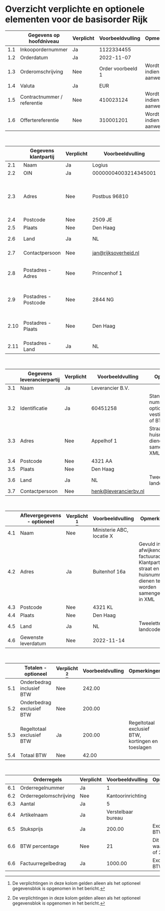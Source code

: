 # Overzicht verplichte en optionele elementen voor de basisorder Rijk

|      | Gegevens op hoofdniveau     | Verplicht  | Voorbeeldvulling      | Opmerkingen |
|------|-----------------------------|------------|-----------------------|----|
|  1.1 | Inkoopordernummer           | Ja         | 1122334455            |  |
|  1.2 | Orderdatum                  | Ja         | 2022-11-07            |  |
|  1.3 | Orderomschrijving           | Nee        | Order voorbeeld 1     | Wordt gevuld indien aanwezig |
|  1.4 | Valuta                      | Ja         | EUR                   |  |
|  1.5 | Contractnummer / referentie | Nee        | 410023124             | Wordt gevuld indien aanwezig |
|  1.6 | Offertereferentie           | Nee        | 310001201             | Wordt gevuld indien aanwezig |

<br />

|      | Gegevens klantpartij        | Verplicht  | Voorbeeldvulling      | Opmerkingen |
|------|-----------------------------|------------|-----------------------|----|
|  2.1 | Naam                        | Ja         | Logius                |  |
|  2.2 | OIN                         | Ja         | 00000004003214345001  |  |
|  2.3 | Adres                       | Nee        | Postbus 96810         | Straat en huisnummer dienen te worden samengevoegd in XML |
|  2.4 | Postcode                    | Nee        | 2509 JE               |  |
|  2.5 | Plaats                      | Nee        | Den Haag              |  |
|  2.6 | Land                        | Ja         | NL                    | Tweeletterige landcode |
|  2.7 | Contactpersoon              | Nee        | jan@rijksoverheid.nl  | E-mailadres contactpersoon |
|  2.8 | Postadres - Adres           | Nee        | Princenhof 1          | Gevuld indien afwijkend van adres Klantpartij |
|  2.9 | Postadres - Postcode        | Nee        | 2844 NG               | Gevuld indien afwijkend van adres Klantpartij |
| 2.10 | Postadres - Plaats          | Nee        | Den Haag              | Gevuld indien afwijkend van adres Klantpartij |
| 2.11 | Postadres - Land            | Ja         | NL                    | Tweeletterige landcode |

<br />

|      | Gegevens leverancierpartij  | Verplicht  | Voorbeeldvulling      | Opmerkingen |
|------|-----------------------------|------------|-----------------------|----|
|  3.1 | Naam                        | Ja         | Leverancier B.V.      |  |
|  3.2 | Identificatie               | Ja         | 60451258              | Standaard KvK nummer, optioneel vestigingsnummer of BTW  |
|  3.3 | Adres                       | Nee        | Appelhof 1            | Straat en huisnummer dienen te worden samengevoegd in XML |
|  3.4 | Postcode                    | Nee        | 4321 AA               |  |
|  3.5 | Plaats                      | Nee        | Den Haag              |  |
|  3.6 | Land                        | Ja         | NL                    | Tweeletterige landcode |
|  3.7 | Contactpersoon              | Nee        | henk@leverancierbv.nl |  |

<br />

|      | Aflevergegevens - optioneel | Verplicht [^1] | Voorbeeldvulling      | Opmerkingen |
|------|-----------------------------|------------|-----------------------|----|
|  4.1 | Naam                        | Nee        | Ministerie ABC, locatie X |  |
|  4.2 | Adres                       | Ja         | Buitenhof 16a         | Gevuld indien afwijkend van factuuradres Klantpartij; straat en huisnummer dienen te worden samengevoegd in XML |
|  4.3 | Postcode                    | Nee        | 4321 KL               |  |
|  4.4 | Plaats                      | Nee        | Den Haag              |  |
|  4.5 | Land                        | Ja         | NL                    | Tweeletterige landcode |
|  4.6 | Gewenste leverdatum         | Nee        | 2022-11-14            |  |

<br />

|      | Totalen - optioneel         | Verplicht [^1] | Voorbeeldvulling      | Opmerkingen |
|------|-----------------------------|------------|-----------------------|----|
|  5.1 | Onderbedrag inclusief BTW   | Nee        | 242.00                |  |
|  5.2 | Onderbedrag exclusief BTW   | Nee        | 200.00                |  |
|  5.3 | Regeltotaal exclusief BTW   | Ja         | 200.00                | Regeltotaal exclusief BTW, kortingen en toeslagen |
|  5.4 | Totaal BTW                  | Nee        | 42.00                 |  |

<br />

|      | Orderregels                 | Verplicht  | Voorbeeldvulling      | Opmerkingen |
|------|-----------------------------|------------|-----------------------|----|
|  6.1 | Orderregelnummer            | Ja         | 1                     |  |
|  6.2 | Orderregelomschrijving      | Nee        | Kantoorinrichting     |  |
|  6.3 | Aantal                      | Ja         | 5                     |  |
|  6.4 | Artikelnaam                 | Ja         | Verstelbaar bureau    |  |
|  6.5 | Stuksprijs                  | Ja         | 200.00                | Exclusief BTW |
|  6.6 | BTW percentage              | Nee        | 21                    | Dit kan de waarde 0, 9 of 21 zijn |
|  6.6 | Factuurregelbedrag          | Ja         | 1000.00               | Exclusief BTW |

[^1]: De verplichtingen in deze kolom gelden alleen als het optioneel gegevensblok is opgenomen in het bericht.
